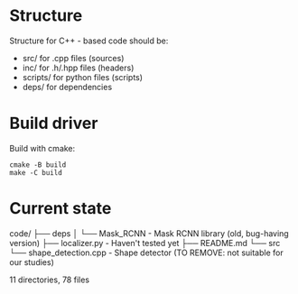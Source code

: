 # Structure

Structure for C++ - based code should be:

- src/ for .cpp files (sources)
- inc/ for .h/.hpp files (headers)
- scripts/ for python files (scripts)
- deps/ for dependencies

# Build driver

Build with cmake:

	cmake -B build
	make -C build

# Current state

code/
├── deps
│   └── Mask_RCNN - Mask RCNN library (old, bug-having version)
├── localizer.py - Haven't tested yet
├── README.md
└── src
    └── shape_detection.cpp - Shape detector (TO REMOVE: not suitable for our studies)

11 directories, 78 files